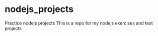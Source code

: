 # nodejs_projects
Practice nodejs projects
This is a repo for my nodejs exercises and test projects
